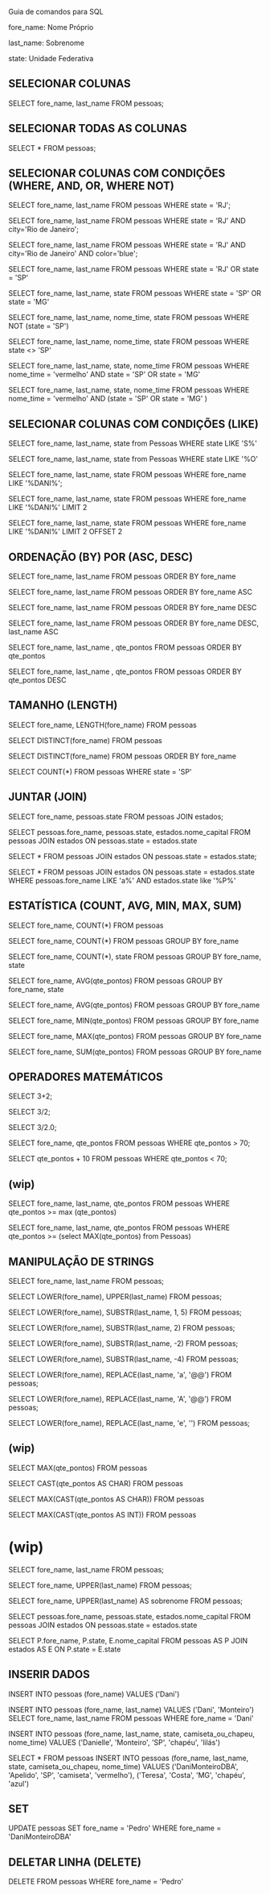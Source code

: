 Guia de comandos para SQL

fore_name: Nome Próprio

last_name: Sobrenome

state: Unidade Federativa

## SELECIONAR COLUNAS
SELECT fore_name, last_name FROM pessoas;

## SELECIONAR TODAS AS COLUNAS
SELECT * FROM pessoas;

## SELECIONAR COLUNAS COM CONDIÇÕES (WHERE, AND, OR, WHERE NOT)
SELECT fore_name, last_name FROM pessoas WHERE state = 'RJ';

SELECT fore_name, last_name FROM pessoas WHERE state = 'RJ' AND city='Rio de Janeiro';

SELECT fore_name, last_name FROM pessoas WHERE state = 'RJ' AND city='Rio de Janeiro' AND color='blue';

SELECT fore_name, last_name FROM pessoas WHERE state = 'RJ' OR state = 'SP'

SELECT fore_name, last_name, state  FROM pessoas WHERE state = 'SP' OR state = 'MG'

SELECT fore_name, last_name, nome_time, state FROM pessoas WHERE NOT (state = 'SP')

SELECT fore_name, last_name, nome_time, state FROM pessoas WHERE state <> 'SP'

SELECT fore_name, last_name, state, nome_time FROM pessoas WHERE nome_time = 'vermelho' AND state = 'SP' OR state = 'MG'

SELECT fore_name, last_name, state, nome_time FROM pessoas WHERE nome_time = 'vermelho' AND (state = 'SP' OR state = 'MG' )

## SELECIONAR COLUNAS COM CONDIÇÕES (LIKE)
SELECT fore_name, last_name, state from Pessoas WHERE state LIKE 'S%'

SELECT fore_name, last_name, state from Pessoas WHERE state LIKE '%O'

SELECT fore_name, last_name, state FROM pessoas WHERE fore_name LIKE '%DANI%';

SELECT fore_name, last_name, state FROM pessoas WHERE fore_name LIKE '%DANI%' LIMIT 2

SELECT fore_name, last_name, state FROM pessoas WHERE fore_name LIKE '%DANI%' LIMIT 2 OFFSET 2

## ORDENAÇÃO (BY) POR (ASC, DESC)
SELECT fore_name, last_name FROM pessoas ORDER BY fore_name

SELECT fore_name, last_name FROM pessoas ORDER BY fore_name ASC

SELECT fore_name, last_name FROM pessoas ORDER BY fore_name DESC

SELECT fore_name, last_name FROM pessoas ORDER BY fore_name DESC, last_name ASC

SELECT fore_name, last_name , qte_pontos FROM pessoas ORDER BY qte_pontos

SELECT fore_name, last_name , qte_pontos FROM pessoas ORDER BY qte_pontos DESC

## TAMANHO (LENGTH)
SELECT fore_name, LENGTH(fore_name) FROM pessoas

SELECT DISTINCT(fore_name) FROM pessoas

SELECT DISTINCT(fore_name) FROM pessoas ORDER BY fore_name

SELECT COUNT(*) FROM pessoas WHERE state = 'SP'

## JUNTAR (JOIN)
SELECT fore_name, pessoas.state FROM pessoas JOIN estados;

SELECT pessoas.fore_name, pessoas.state, estados.nome_capital FROM pessoas JOIN estados ON pessoas.state = estados.state

SELECT * FROM pessoas JOIN estados ON pessoas.state = estados.state;

SELECT * FROM pessoas JOIN estados ON pessoas.state = estados.state WHERE pessoas.fore_name LIKE 'a%' AND estados.state like '%P%'

## ESTATÍSTICA (COUNT, AVG, MIN, MAX, SUM)
SELECT fore_name, COUNT(*) FROM pessoas

SELECT fore_name, COUNT(*) FROM pessoas GROUP BY fore_name

SELECT fore_name, COUNT(*), state FROM pessoas GROUP BY fore_name, state

SELECT fore_name, AVG(qte_pontos) FROM pessoas GROUP BY fore_name, state

SELECT fore_name, AVG(qte_pontos) FROM pessoas GROUP BY fore_name

SELECT fore_name, MIN(qte_pontos) FROM pessoas GROUP BY fore_name

SELECT fore_name, MAX(qte_pontos) FROM pessoas GROUP BY fore_name

SELECT fore_name, SUM(qte_pontos) FROM pessoas GROUP BY fore_name

## OPERADORES MATEMÁTICOS
SELECT 3+2;

SELECT 3/2;

SELECT 3/2.0;

SELECT fore_name, qte_pontos FROM pessoas WHERE qte_pontos > 70;

SELECT qte_pontos + 10 FROM pessoas WHERE qte_pontos < 70;

## (wip)
SELECT fore_name, last_name, qte_pontos FROM pessoas WHERE qte_pontos >= max (qte_pontos)

SELECT fore_name, last_name, qte_pontos FROM pessoas WHERE qte_pontos >= (select MAX(qte_pontos) from Pessoas)

## MANIPULAÇÃO DE STRINGS
SELECT fore_name, last_name FROM pessoas;

SELECT LOWER(fore_name), UPPER(last_name) FROM pessoas;

SELECT LOWER(fore_name), SUBSTR(last_name, 1, 5) FROM pessoas;

SELECT LOWER(fore_name), SUBSTR(last_name, 2) FROM pessoas;

SELECT LOWER(fore_name), SUBSTR(last_name, -2) FROM pessoas;

SELECT LOWER(fore_name), SUBSTR(last_name, -4) FROM pessoas;

SELECT LOWER(fore_name), REPLACE(last_name, 'a', '@@') FROM pessoas;

SELECT LOWER(fore_name), REPLACE(last_name, 'A', '@@') FROM pessoas;

SELECT LOWER(fore_name), REPLACE(last_name, 'e', '') FROM pessoas;

## (wip)
SELECT MAX(qte_pontos) FROM pessoas

SELECT CAST(qte_pontos AS CHAR) FROM pessoas

SELECT MAX(CAST(qte_pontos AS CHAR)) FROM pessoas

SELECT MAX(CAST(qte_pontos AS INT)) FROM pessoas

# (wip)
SELECT fore_name, last_name FROM pessoas;

SELECT fore_name, UPPER(last_name) FROM pessoas;

SELECT fore_name, UPPER(last_name) AS sobrenome FROM pessoas;

SELECT pessoas.fore_name, pessoas.state, estados.nome_capital FROM pessoas JOIN estados ON pessoas.state = estados.state

SELECT P.fore_name, P.state, E.nome_capital FROM pessoas AS P JOIN estados AS E ON P.state = E.state

## INSERIR DADOS
INSERT INTO pessoas (fore_name) VALUES ('Dani')

INSERT INTO pessoas (fore_name, last_name) VALUES ('Dani', 'Monteiro')
SELECT fore_name, last_name FROM pessoas WHERE fore_name = 'Dani'

INSERT INTO pessoas (fore_name, last_name, state, camiseta_ou_chapeu, nome_time) VALUES
('Danielle', 'Monteiro', 'SP', 'chapéu', 'lilás')

SELECT * FROM pessoas
INSERT INTO pessoas (fore_name, last_name, state, camiseta_ou_chapeu, nome_time) VALUES
('DaniMonteiroDBA', 'Apelido', 'SP', 'camiseta', 'vermelho'),
('Teresa', 'Costa', 'MG', 'chapéu', 'azul')

## SET
UPDATE pessoas SET fore_name = 'Pedro' WHERE fore_name = 'DaniMonteiroDBA'

## DELETAR LINHA (DELETE)
DELETE FROM pessoas WHERE fore_name = 'Pedro'

